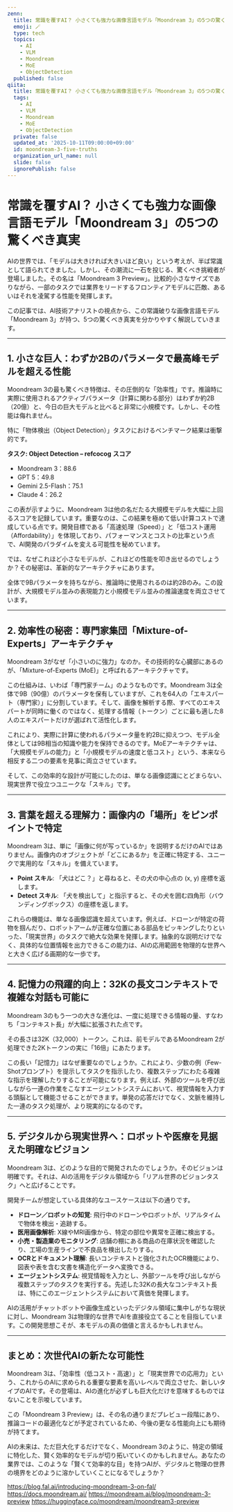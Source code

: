 ```yaml
---
zenn:
  title: 常識を覆すAI？ 小さくても強力な画像言語モデル「Moondream 3」の5つの驚くべき真実
  emoji: 🪄
  type: tech
  topics:
    - AI
    - VLM
    - Moondream
    - MoE
    - ObjectDetection
  published: false
qiita:
  title: 常識を覆すAI？ 小さくても強力な画像言語モデル「Moondream 3」の5つの驚くべき真実
  tags:
    - AI
    - VLM
    - Moondream
    - MoE
    - ObjectDetection
  private: false
  updated_at: '2025-10-11T09:00:00+09:00'
  id: moondream-3-five-truths
  organization_url_name: null
  slide: false
  ignorePublish: false
---
```


# 常識を覆すAI？ 小さくても強力な画像言語モデル「Moondream 3」の5つの驚くべき真実

AIの世界では、「モデルは大きければ大きいほど良い」という考えが、半ば常識として語られてきました。しかし、その潮流に一石を投じる、驚くべき挑戦者が登場しました。その名は「Moondream 3 Preview」。比較的小さなサイズでありながら、一部のタスクでは業界をリードするフロンティアモデルに匹敵、あるいはそれを凌駕する性能を発揮します。

この記事では、AI技術アナリストの視点から、この常識破りな画像言語モデル「Moondream 3」が持つ、5つの驚くべき真実を分かりやすく解説していきます。

---

## 1. 小さな巨人：わずか2Bのパラメータで最高峰モデルを超える性能

Moondream 3の最も驚くべき特徴は、その圧倒的な「効率性」です。推論時に実際に使用されるアクティブパラメータ（計算に関わる部分）はわずか約2B（20億）と、今日の巨大モデルと比べると非常に小規模です。しかし、その性能は侮れません。

特に「物体検出（Object Detection）」タスクにおけるベンチマーク結果は衝撃的です。

**タスク: Object Detection – refcocog**
**スコア**

* Moondream 3：88.6
* GPT 5：49.8
* Gemini 2.5-Flash：75.1
* Claude 4：26.2

この表が示すように、Moondream 3は他の名だたる大規模モデルを大幅に上回るスコアを記録しています。重要なのは、この結果を極めて低い計算コストで達成している点です。開発目標である「高速処理（Speed）」と「低コスト運用（Affordability）」を体現しており、パフォーマンスとコストの比率という点で、AI開発のパラダイムを変える可能性を秘めています。

では、なぜこれほど小さなモデルが、これほどの性能を叩き出せるのでしょうか？その秘密は、革新的なアーキテクチャにあります。

全体で9Bパラメータを持ちながら、推論時に使用されるのは約2Bのみ。この設計が、大規模モデル並みの表現能力と小規模モデル並みの推論速度を両立させています。

---

## 2. 効率性の秘密：専門家集団「Mixture-of-Experts」アーキテクチャ

Moondream 3がなぜ「小さいのに強力」なのか。その技術的な心臓部にあるのが、「Mixture-of-Experts (MoE)」と呼ばれるアーキテクチャです。

この仕組みは、いわば「専門家チーム」のようなものです。Moondream 3は全体で9B（90億）のパラメータを保有していますが、これを64人の「エキスパート（専門家）」に分割しています。そして、画像を解析する際、すべてのエキスパートが同時に働くのではなく、処理する情報（トークン）ごとに最も適した8人のエキスパートだけが選ばれて活性化します。

これにより、実際に計算に使われるパラメータ量を約2Bに抑えつつ、モデル全体としては9B相当の知識や能力を保持できるのです。MoEアーキテクチャは、「大規模モデルの能力」と「小規模モデルの速度と低コスト」という、本来なら相反する二つの要素を見事に両立させています。

そして、この効率的な設計が可能にしたのは、単なる画像認識にとどまらない、現実世界で役立つユニークな「スキル」です。

---

## 3. 言葉を超える理解力：画像内の「場所」をピンポイントで特定

Moondream 3は、単に「画像に何が写っているか」を説明するだけのAIではありません。画像内のオブジェクトが「どこにあるか」を正確に特定する、ユニークで実用的な「スキル」を備えています。

* **Point スキル**: 「犬はどこ？」と尋ねると、その犬の中心点の (x, y) 座標を返します。
* **Detect スキル**: 「犬を検出して」と指示すると、その犬を囲む四角形（バウンディングボックス）の座標を返します。

これらの機能は、単なる画像認識を超えています。例えば、ドローンが特定の荷物を掴んだり、ロボットアームが正確な位置にある部品をピッキングしたりといった、「現実世界」のタスクで絶大な効果を発揮します。抽象的な説明だけでなく、具体的な位置情報を出力できるこの能力は、AIの応用範囲を物理的な世界へと大きく広げる画期的な一歩です。

---

## 4. 記憶力の飛躍的向上：32Kの長文コンテキストで複雑な対話も可能に

Moondream 3のもう一つの大きな進化は、一度に処理できる情報の量、すなわち「コンテキスト長」が大幅に拡張された点です。

その長さは32K（32,000）トークン。これは、前モデルであるMoondream 2が処理できた2Kトークンの実に「16倍」にあたります。

この長い「記憶力」はなぜ重要なのでしょうか。これにより、少数の例（Few-Shotプロンプト）を提示してタスクを指示したり、複数ステップにわたる複雑な指示を理解したりすることが可能になります。例えば、外部のツールを呼び出しながら一連の作業をこなすエージェントシステムにおいて、視覚情報を入力する頭脳として機能させることができます。単発の応答だけでなく、文脈を維持した一連のタスク処理が、より現実的になるのです。

---

## 5. デジタルから現実世界へ：ロボットや医療を見据えた明確なビジョン

Moondream 3は、どのような目的で開発されたのでしょうか。そのビジョンは明確です。それは、AIの活用をデジタル領域から「リアル世界のビジョンタスク」へと広げることです。

開発チームが想定している具体的なユースケースは以下の通りです。

* **ドローン／ロボットの知覚**: 飛行中のドローンやロボットが、リアルタイムで物体を検出・追跡する。
* **医用画像解析**: X線やMRI画像から、特定の部位や異常を正確に検出する。
* **小売・製造業のモニタリング**: 店舗の棚にある商品の在庫状況を確認したり、工場の生産ラインで不良品を検出したりする。
* **OCRとドキュメント理解**: 長いコンテキストと強化されたOCR機能により、図表や表を含む文書を構造化データへ変換できる。
* **エージェントシステム**: 視覚情報を入力とし、外部ツールを呼び出しながら複数ステップのタスクを実行する。先述した32Kの長大なコンテキスト長は、特にこのエージェントシステムにおいて真価を発揮します。

AIの活用がチャットボットや画像生成といったデジタル領域に集中しがちな現状に対し、Moondream 3は物理的な世界でAIを直接役立てることを目指しています。この開発思想こそが、本モデルの真の価値と言えるかもしれません。

---

## まとめ：次世代AIの新たな可能性

Moondream 3は、「効率性（低コスト・高速）」と「現実世界での応用力」という、これからのAIに求められる重要な要素を高いレベルで両立させた、新しいタイプのAIです。その登場は、AIの進化が必ずしも巨大化だけを意味するものではないことを示唆しています。

この「Moondream 3 Preview」は、その名の通りまだプレビュー段階にあり、推論コードの最適化などが予定されているため、今後の更なる性能向上にも期待が持てます。

AIの未来は、ただ巨大化するだけでなく、Moondream 3のように、特定の領域に特化した、賢く効率的なモデルが切り拓いていくのかもしれません。あなたの業界では、このような「賢くて効率的な目」を持つAIが、デジタルと物理の世界の境界をどのように溶かしていくことになるでしょうか？

https://blog.fal.ai/introducing-moondream-3-on-fal/
https://docs.moondream.ai/
https://moondream.ai/blog/moondream-3-preview
https://huggingface.co/moondream/moondream3-preview
